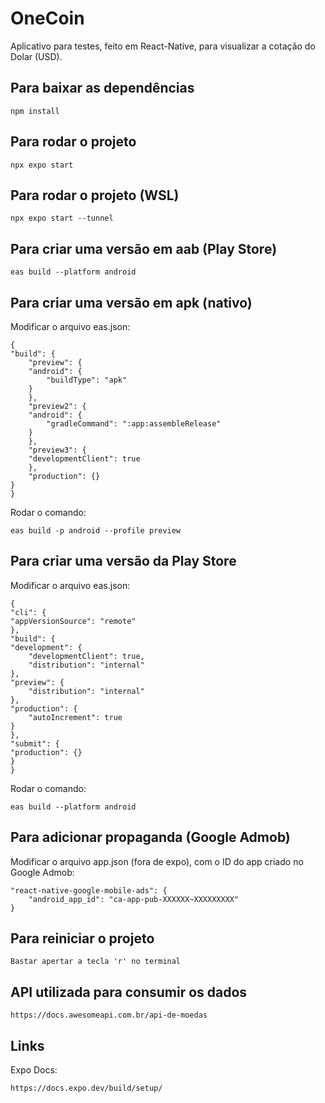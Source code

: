 # OneCoin

Aplicativo para testes, feito em React-Native, para visualizar a cotação do Dolar (USD).

## Para baixar as dependências

    npm install

## Para rodar o projeto

    npx expo start

## Para rodar o projeto (WSL)

    npx expo start --tunnel

## Para criar uma versão em aab (Play Store)

    eas build --platform android

## Para criar uma versão em apk (nativo)

Modificar o arquivo eas.json:

    {
    "build": {
        "preview": {
        "android": {
            "buildType": "apk"
        }
        },
        "preview2": {
        "android": {
            "gradleCommand": ":app:assembleRelease"
        }
        },
        "preview3": {
        "developmentClient": true
        },
        "production": {}
    }
    }

Rodar o comando:

    eas build -p android --profile preview

## Para criar uma versão da Play Store

Modificar o arquivo eas.json:

    {
    "cli": {
    "appVersionSource": "remote"
    },
    "build": {
    "development": {
        "developmentClient": true,
        "distribution": "internal"
    },
    "preview": {
        "distribution": "internal"
    },
    "production": {
        "autoIncrement": true
    }
    },
    "submit": {
    "production": {}
    }
    }

Rodar o comando: 

    eas build --platform android

## Para adicionar propaganda (Google Admob)

Modificar o arquivo app.json (fora de expo), com o ID do app criado no Google Admob:

    "react-native-google-mobile-ads": {
        "android_app_id": "ca-app-pub-XXXXXX~XXXXXXXXX"
    }

## Para reiniciar o projeto

    Bastar apertar a tecla 'r' no terminal

## API utilizada para consumir os dados

    https://docs.awesomeapi.com.br/api-de-moedas

## Links

Expo Docs:

    https://docs.expo.dev/build/setup/